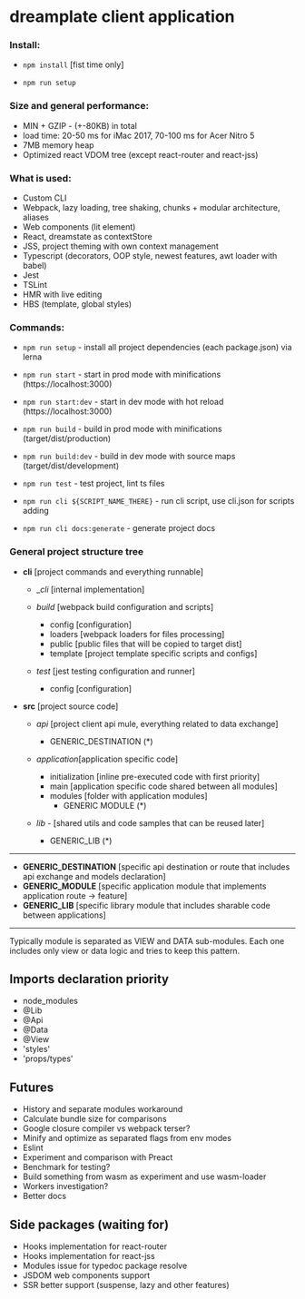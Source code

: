 # dreamplate client application

### Install:

  - `npm install` [fist time only]

  - `npm run setup`

### Size and general performance:

  - MIN + GZIP - (+-80KB) in total
  - load time: 20-50 ms for iMac 2017, 70-100 ms for Acer Nitro 5
  - 7MB memory heap
  - Optimized react VDOM tree (except react-router and react-jss)

### What is used:

  - Custom CLI
  - Webpack, lazy loading, tree shaking, chunks + modular architecture, aliases
  - Web components (lit element)
  - React, dreamstate as contextStore
  - JSS, project theming with own context management
  - Typescript (decorators, OOP style, newest features, awt loader with babel)
  - Jest
  - TSLint
  - HMR with live editing
  - HBS (template, global styles)

### Commands:

  - `npm run setup` - install all project dependencies (each package.json) via lerna

  - `npm run start` - start in prod mode with minifications (https://localhost:3000)

  - `npm run start:dev` - start in dev mode with hot reload (https://localhost:3000)
   
  - `npm run build` - build in prod mode with minifications (target/dist/production)

  - `npm run build:dev` - build in dev mode with source maps (target/dist/development)

  - `npm run test` - test project, lint ts files

  - `npm run cli ${SCRIPT_NAME_THERE}` - run cli script, use cli.json for scripts adding

  - `npm run cli docs:generate` - generate project docs

### General project structure tree

  - **cli** [project commands and everything runnable]

    - __cli_ [internal implementation]

    - _build_ [webpack build configuration and scripts]
       - config [configuration]
       - loaders [webpack loaders for files processing]
       - public [public files that will be copied to target dist]
       - template [project template specific scripts and configs]

    - _test_ [jest testing configuration and runner]
       - config [configuration]

  - **src** [project source code]
  
    - _api_ [project client api mule, everything related to data exchange]
      - GENERIC_DESTINATION (*)

    - _application_[application specific code]
      - initialization [inline pre-executed code with first priority]
      - main [application specific code shared between all modules]
      - modules [folder with application modules]
        - GENERIC MODULE (*)

    - _lib_ - [shared utils and code samples that can be reused later]
      - GENERIC_LIB (*)

  ---

  + **GENERIC_DESTINATION** [specific api destination or route that includes api exchange and models declaration]
  + **GENERIC_MODULE** [specific application module that implements application route -> feature]
  + **GENERIC_LIB** [specific library module that includes sharable code between applications]

  --- 
  
  Typically module is separated as VIEW and DATA sub-modules. Each one includes only view or data logic and tries to keep this pattern.

## Imports declaration priority

 - node_modules
 - @Lib
 - @Api
 - @Data
 - @View
 - 'styles'
 - 'props/types'

## Futures

  - History and separate modules workaround
  - Calculate bundle size for comparisons
  - Google closure compiler vs webpack terser?
  - Minify and optimize as separated flags from env modes
  - Eslint
  - Experiment and comparison with Preact
  - Benchmark for testing?
  - Build something from wasm as experiment and use wasm-loader
  - Workers investigation?
  - Better docs

## Side packages (waiting for)

  - Hooks implementation for react-router
  - Hooks implementation for react-jss
  - Modules issue for typedoc package resolve
  - JSDOM web components support
  - SSR better support (suspense, lazy and other features)

